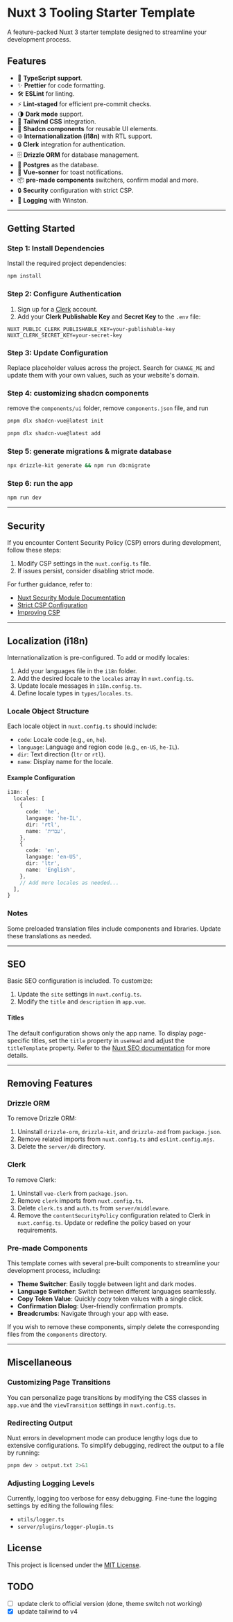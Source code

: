 # Nuxt 3 Tooling Starter Template

A feature-packed Nuxt 3 starter template designed to streamline your development process.

## Features

- 📘 **TypeScript support**.
- ✨ **Prettier** for code formatting.
- 🛠️ **ESLint** for linting.
- ⚡ **Lint-staged** for efficient pre-commit checks.
- 🌗 **Dark mode** support.
- 🎨 **Tailwind CSS** integration.
- 🧩 **Shadcn components** for reusable UI elements.
- 🌐 **Internationalization (i18n)** with RTL support.
- 🔒 **Clerk** integration for authentication.
- 🗄️ **Drizzle ORM** for database management.
- 🐘 **Postgres** as the database.
- 🔔 **Vue-sonner** for toast notifications.
- 📦 **pre-made components** switchers, confirm modal and more.
- 🔒 **Security** configuration with strict CSP.
- 📝 **Logging** with Winston.

---

## Getting Started

### Step 1: Install Dependencies

Install the required project dependencies:

```bash
npm install
```

### Step 2: Configure Authentication

1. Sign up for a [Clerk](https://clerk.dev) account.
2. Add your **Clerk Publishable Key** and **Secret Key** to the `.env` file:

```env
NUXT_PUBLIC_CLERK_PUBLISHABLE_KEY=your-publishable-key
NUXT_CLERK_SECRET_KEY=your-secret-key
```

### Step 3: Update Configuration

Replace placeholder values across the project. Search for `CHANGE_ME` and update them with your own values, such as your website's domain.

### Step 4: customizing shadcn components

remove the `components/ui` folder, remove `components.json` file, and run

```bash
pnpm dlx shadcn-vue@latest init

pnpm dlx shadcn-vue@latest add
```

### Step 5: generate migrations & migrate database

```bash
npx drizzle-kit generate && npm run db:migrate
```

### Step 6: run the app

```bash
npm run dev
```

---

## Security

If you encounter Content Security Policy (CSP) errors during development, follow these steps:

1. Modify CSP settings in the `nuxt.config.ts` file.
2. If issues persist, consider disabling strict mode.

For further guidance, refer to:

- [Nuxt Security Module Documentation](https://nuxt-security.vercel.app/headers/csp)
- [Strict CSP Configuration](https://nuxt-security.vercel.app/advanced/strict-csp)
- [Improving CSP](https://nuxt-security.vercel.app/advanced/improve-security)

---

## Localization (i18n)

Internationalization is pre-configured. To add or modify locales:

1. Add your languages file in the `i18n` folder.
2. Add the desired locale to the `locales` array in `nuxt.config.ts`.
3. Update locale messages in `i18n.config.ts`.
4. Define locale types in `types/locales.ts`.

### Locale Object Structure

Each locale object in `nuxt.config.ts` should include:

- `code`: Locale code (e.g., `en`, `he`).
- `language`: Language and region code (e.g., `en-US`, `he-IL`).
- `dir`: Text direction (`ltr` or `rtl`).
- `name`: Display name for the locale.

#### Example Configuration

```ts
i18n: {
  locales: [
    {
      code: 'he',
      language: 'he-IL',
      dir: 'rtl',
      name: 'עברית',
    },
    {
      code: 'en',
      language: 'en-US',
      dir: 'ltr',
      name: 'English',
    },
    // Add more locales as needed...
  ],
}
```

### Notes

Some preloaded translation files include components and libraries. Update these translations as needed.

---

## SEO

Basic SEO configuration is included. To customize:

1. Update the `site` settings in `nuxt.config.ts`.
2. Modify the `title` and `description` in `app.vue`.

#### Titles

The default configuration shows only the app name. To display page-specific titles, set the `title` property in `useHead` and adjust the `titleTemplate` property. Refer to the [Nuxt SEO documentation](https://nuxtseo.com/learn/mastering-meta/titles) for more details.

---

## Removing Features

### Drizzle ORM

To remove Drizzle ORM:

1. Uninstall `drizzle-orm`, `drizzle-kit`, and `drizzle-zod` from `package.json`.
2. Remove related imports from `nuxt.config.ts` and `eslint.config.mjs`.
3. Delete the `server/db` directory.

### Clerk

To remove Clerk:

1. Uninstall `vue-clerk` from `package.json`.
2. Remove `clerk` imports from `nuxt.config.ts`.
3. Delete `clerk.ts` and `auth.ts` from `server/middleware`.
4. Remove the `contentSecurityPolicy` configuration related to Clerk in `nuxt.config.ts`. Update or redefine the policy based on your requirements.

### Pre-made Components

This template comes with several pre-built components to streamline your development process, including:

- **Theme Switcher**: Easily toggle between light and dark modes.
- **Language Switcher**: Switch between different languages seamlessly.
- **Copy Token Value**: Quickly copy token values with a single click.
- **Confirmation Dialog**: User-friendly confirmation prompts.
- **Breadcrumbs**: Navigate through your app with ease.

If you wish to remove these components, simply delete the corresponding files from the `components` directory.

---

## Miscellaneous

### Customizing Page Transitions

You can personalize page transitions by modifying the CSS classes in `app.vue` and the `viewTransition` settings in `nuxt.config.ts`.

### Redirecting Output

Nuxt errors in development mode can produce lengthy logs due to extensive configurations. To simplify debugging, redirect the output to a file by running:

```bash
pnpm dev > output.txt 2>&1
```

### Adjusting Logging Levels

Currently, logging too verbose for easy debugging. Fine-tune the logging settings by editing the following files:

- `utils/logger.ts`
- `server/plugins/logger-plugin.ts`

## License

This project is licensed under the [MIT License](./LICENSE).

## TODO

- [ ] update clerk to official version (done, theme switch not working)
- [x] update tailwind to v4
